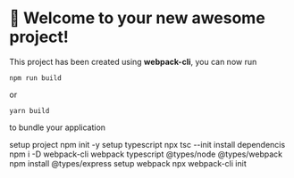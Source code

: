 # 🚀 Welcome to your new awesome project!

This project has been created using **webpack-cli**, you can now run

```
npm run build
```

or

```
yarn build
```

to bundle your application

setup project
npm init -y
setup typescript
npx tsc --init
install dependencis
npm i -D webpack-cli webpack typescript @types/node @types/webpack
npm install @types/express
setup webpack
npx webpack-cli init